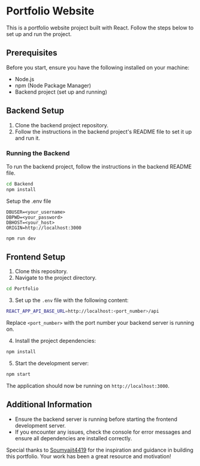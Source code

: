 # Portfolio Website

This is a portfolio website project built with React. Follow the steps below to set up and run the project.

## Prerequisites

Before you start, ensure you have the following installed on your machine:

-  Node.js
-  npm (Node Package Manager)
-  Backend project (set up and running)

## Backend Setup

1. Clone the backend project repository.
2. Follow the instructions in the backend project's README file to set it up and run it.

### Running the Backend

To run the backend project, follow the instructions in the backend README file.

```bash
cd Backend
npm install
```

Setup the .env file


```env
DBUSER=<your_username>
DBPWD=<your_password>
DBHOST=<your_host>
ORIGIN=http://localhost:3000
```

```bash
npm run dev
```

## Frontend Setup

1. Clone this repository.
2. Navigate to the project directory.

```bash
cd Portfolio
```

3. Set up the `.env` file with the following content:

```bash
REACT_APP_API_BASE_URL=http://localhost:<port_number>/api
```

Replace `<port_number>` with the port number your backend server is running on.

4. Install the project dependencies:

```bash
npm install
```

5. Start the development server:

```bash
npm start
```

The application should now be running on `http://localhost:3000`.

## Additional Information

-  Ensure the backend server is running before starting the frontend development server.
-  If you encounter any issues, check the console for error messages and ensure all dependencies are installed correctly.


Special thanks to [Soumyajit4419](https://github.com/soumyajit4419) for the inspiration and guidance in building this portfolio. Your work has been a great resource and motivation!

